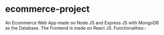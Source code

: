 # ecommerce-project
An Ecommerce Web App made on Node JS and Express JS with MongoDB as the Database. The Frontend is made on React JS.
Functionalities:-
